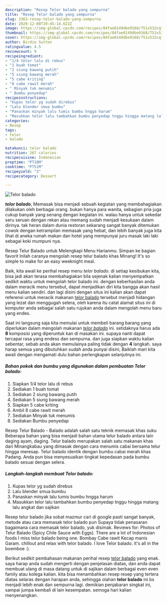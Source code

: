 ```yaml
---
description: "Resep Telor balado yang sempurna"
title: "Resep Telor balado yang sempurna"
slug: 3363-resep-telor-balado-yang-sempurna
date: 2020-12-08T19:45:14.622Z
image: https://img-global.cpcdn.com/recipes/84fae0149dbe9168/751x532cq70/telor-balado-foto-resep-utama.jpg
thumbnail: https://img-global.cpcdn.com/recipes/84fae0149dbe9168/751x532cq70/telor-balado-foto-resep-utama.jpg
cover: https://img-global.cpcdn.com/recipes/84fae0149dbe9168/751x532cq70/telor-balado-foto-resep-utama.jpg
author: Birdie Sutton
ratingvalue: 4.5
reviewcount: 9
recipeingredient:
- "1/4 telor lalu di rebus"
- "1 buah tomat"
- "2 siung bawang putih"
- "5 siung bawang merah"
- "5 cabe kriting"
- "8 cabe rawit merah"
- " Minyak tuk menumis"
- " Bumbu penyedap"
recipeinstructions:
- "Kupas telor yg sudah direbus"
- "Lalu blender smua bumbu"
- "Panaskan minyak lalu tumis bumbu hngga harum"
- "Masukkan telor lalu tambahkan bumbu penyedap tnggu hingga matang lalu angkat dan sajikan"
categories:
- Resep
tags:
- telor
- balado

katakunci: telor balado 
nutrition: 267 calories
recipecuisine: Indonesian
preptime: "PT18M"
cooktime: "PT51M"
recipeyield: "3"
recipecategory: Dessert

---
```



![Telor balado](https://img-global.cpcdn.com/recipes/84fae0149dbe9168/751x532cq70/telor-balado-foto-resep-utama.jpg)

<b><i>telor balado</i></b>, Memasak bisa menjadi sebuah kegiatan yang membahagiakan dilakukan oleh berbagai orang. bukan hanya para wanita, sebagian pria juga cukup banyak yang senang dengan kegiatan ini. walau hanya untuk sekedar seru seruan dengan rekan atau memang sudah menjadi kesukaan dalam dirinya. tak heran dalam dunia restoran sekarang sangat banyak ditemukan cowok dengan ketrampilan memasak yang hebat, dan lebih banyak juga kita lihat di aneka rumah makan dan hotel yang mempunyai juru masak laki laki sebagai koki mumpuni nya.

Resep Telur Balado untuk Melengkapi Menu Harianmu. Simpan ke bagian favorit Inilah caranya mengolah resep telur balado khas Minang! It&#39;s so simple to make for an easy weeknight meal.

Baik, kita awali ke perihal resep menu <i>telor balado</i>. di setiap kesibukan kita, bisa jadi akan terasa membahagiakan bila sejenak kalian menyempatkan sedikit waktu untuk mengolah telor balado ini. dengan keberhasilan anda dalam meracik menu tersebut, dapat menjadikan diri kita bangga akan hasil menu kalian sendiri. dan lagi disini dengan situs ini kalian akan dapat referensi untuk meracik makanan <u>telor balado</u> tersebut menjadi hidangan yang lezat dan menggugah selera, oleh karena itu catat alamat situs ini di komputer anda sebagai salah satu rujukan anda dalam mengolah menu baru yang endes.


Saat ini langsung saja kita memulai untuk membeli barang barang yang diperlukan dalam mengolah makanan <u><i>telor balado</i></u> ini. setidaknya harus ada <b>8</b> komposisi yang diperuntuk kan di masakan ini. supaya nanti dapat tercapai rasa yang endess dan sempurna. dan juga siapkan waktu kalian sebentar, sebab anda akan memulainya paling tidak dengan <b>4</b> langkah. saya harap semua yang dibutuhkan sudah anda punyai disini, Baiklah mari kita awali dengan mengamati dulu bahan perlengkapan selanjutnya ini.

<!--inarticleads1-->

##### Bahan pokok dan bumbu yang digunakan dalam pembuatan Telor balado:

1. Siapkan 1/4 telor lalu di rebus
1. Sediakan 1 buah tomat
1. Sediakan 2 siung bawang putih
1. Sediakan 5 siung bawang merah
1. Siapkan 5 cabe kriting
1. Ambil 8 cabe rawit merah
1. Sediakan  Minyak tuk menumis
1. Sediakan  Bumbu penyedap


Resep Telur Balado - Balado adalah salah satu teknik memasak khas suku Beberapa bahan yang bisa menjadi bahan utama telur balado antara lain daging ayam, daging. Telur balado merupakan salah satu makanan khas dari Minangkabau yang dimasak dengan cara menumis cabai bersama telur hingga meresap. Telur balado identik dengan bumbu cabai merah khas Padang. Anda pun bisa menyesuaikan tingkat kepedasan pada bumbu balado sesuai dengan selera. 

<!--inarticleads2-->

##### Langkah-langkah membuat Telor balado:

1. Kupas telor yg sudah direbus
1. Lalu blender smua bumbu
1. Panaskan minyak lalu tumis bumbu hngga harum
1. Masukkan telor lalu tambahkan bumbu penyedap tnggu hingga matang lalu angkat dan sajikan


Resep telur balado jika sobat mazmur cari di google pasti sangat banyak, metode atau cara memasak telor balado pun Supaya tidak penasaran bagaimana cara memasak telor balado, yuk disimak. Reviews for: Photos of Telur Balado (Spicy Chile Sauce with Eggs). There are a lot of Indonesian foods I miss telur balado being one. Bombay Cabe rawit Kecap manis Garam. chillout and relax with telor balado. I love Telor balado. it&#39;s all in the boemboe :). 

Berikut sedikit pembahasan makanan perihal resep <u>telor balado</u> yang enak. saya harap anda sudah mengerti dengan penjelasan diatas, dan anda dapat membuat ulang di masa datang untuk di sajikan dalam berbagai even even family atau kolega kalian. kita bisa menambahkan resep resep yang tertera diatas selaras dengan harapan anda, sehingga olahan <b>telor balado</b> ini bs menjadi lebih enak dan sempurna lagi. demikian penjabaran singkat ini, sampai jumpa kembali di lain kesempatan. semoga hari kalian menyenangkan.
